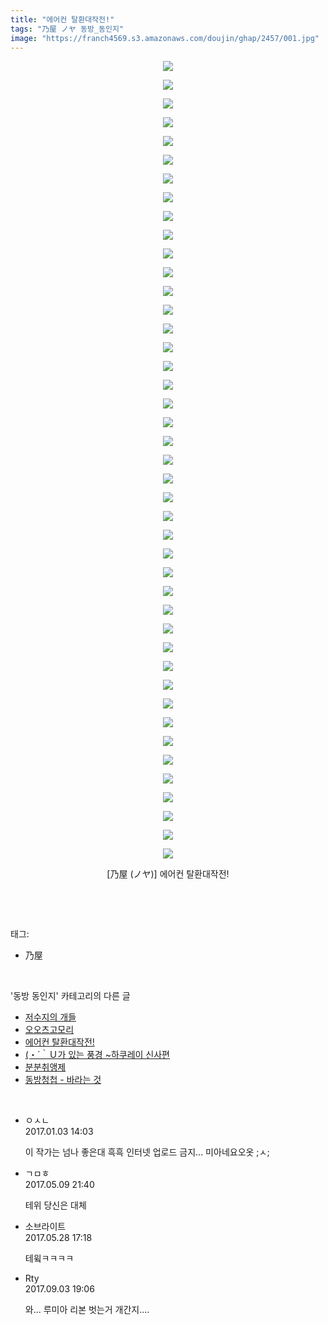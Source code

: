 ```yaml
---
title: "에어컨 탈환대작전!"
tags: "乃屋 ノヤ 동방_동인지"
image: "https://franch4569.s3.amazonaws.com/doujin/ghap/2457/001.jpg"
---
```

<div class="article">
<p style="text-align: center; clear: none; float: none;"><img src="{{ site.imgserver2 }}/ghap/2457/001.jpg"/></p>
<p style="text-align: center; clear: none; float: none;"><img src="{{ site.imgserver2 }}/ghap/2457/002.jpg"/></p>
<p style="text-align: center; clear: none; float: none;"><img src="{{ site.imgserver2 }}/ghap/2457/003.jpg"/></p>
<p style="text-align: center; clear: none; float: none;"><img src="{{ site.imgserver2 }}/ghap/2457/004.jpg"/></p>
<p style="text-align: center; clear: none; float: none;"><img src="{{ site.imgserver2 }}/ghap/2457/005.jpg"/></p>
<p style="text-align: center; clear: none; float: none;"><img src="{{ site.imgserver2 }}/ghap/2457/006.jpg"/></p>
<p style="text-align: center; clear: none; float: none;"><img src="{{ site.imgserver2 }}/ghap/2457/007.jpg"/></p>
<p style="text-align: center; clear: none; float: none;"><img src="{{ site.imgserver2 }}/ghap/2457/008.jpg"/></p>
<p style="text-align: center; clear: none; float: none;"><img src="{{ site.imgserver2 }}/ghap/2457/009.jpg"/></p>
<p style="text-align: center; clear: none; float: none;"><img src="{{ site.imgserver2 }}/ghap/2457/010.jpg"/></p>
<p style="text-align: center; clear: none; float: none;"><img src="{{ site.imgserver2 }}/ghap/2457/011.jpg"/></p>
<p style="text-align: center; clear: none; float: none;"><img src="{{ site.imgserver2 }}/ghap/2457/012.jpg"/></p>
<p style="text-align: center; clear: none; float: none;"><img src="{{ site.imgserver2 }}/ghap/2457/013.jpg"/></p>
<p style="text-align: center; clear: none; float: none;"><img src="{{ site.imgserver2 }}/ghap/2457/014.jpg"/></p>
<p style="text-align: center; clear: none; float: none;"><img src="{{ site.imgserver2 }}/ghap/2457/015.jpg"/></p>
<p style="text-align: center; clear: none; float: none;"><img src="{{ site.imgserver2 }}/ghap/2457/016.jpg"/></p>
<p style="text-align: center; clear: none; float: none;"><img src="{{ site.imgserver2 }}/ghap/2457/017.jpg"/></p>
<p style="text-align: center; clear: none; float: none;"><img src="{{ site.imgserver2 }}/ghap/2457/018.jpg"/></p>
<p style="text-align: center; clear: none; float: none;"><img src="{{ site.imgserver2 }}/ghap/2457/019.jpg"/></p>
<p style="text-align: center; clear: none; float: none;"><img src="{{ site.imgserver2 }}/ghap/2457/020.jpg"/></p>
<p style="text-align: center; clear: none; float: none;"><img src="{{ site.imgserver2 }}/ghap/2457/021.jpg"/></p>
<p style="text-align: center; clear: none; float: none;"><img src="{{ site.imgserver2 }}/ghap/2457/022.jpg"/></p>
<p style="text-align: center; clear: none; float: none;"><img src="{{ site.imgserver2 }}/ghap/2457/023.jpg"/></p>
<p style="text-align: center; clear: none; float: none;"><img src="{{ site.imgserver2 }}/ghap/2457/024.jpg"/></p>
<p style="text-align: center; clear: none; float: none;"><img src="{{ site.imgserver2 }}/ghap/2457/025.jpg"/></p>
<p style="text-align: center; clear: none; float: none;"><img src="{{ site.imgserver2 }}/ghap/2457/026.jpg"/></p>
<p style="text-align: center; clear: none; float: none;"><img src="{{ site.imgserver2 }}/ghap/2457/027.jpg"/></p>
<p style="text-align: center; clear: none; float: none;"><img src="{{ site.imgserver2 }}/ghap/2457/028.jpg"/></p>
<p style="text-align: center; clear: none; float: none;"><img src="{{ site.imgserver2 }}/ghap/2457/029.jpg"/></p>
<p style="text-align: center; clear: none; float: none;"><img src="{{ site.imgserver2 }}/ghap/2457/030.jpg"/></p>
<p style="text-align: center; clear: none; float: none;"><img src="{{ site.imgserver2 }}/ghap/2457/031.jpg"/></p>
<p style="text-align: center; clear: none; float: none;"><img src="{{ site.imgserver2 }}/ghap/2457/032.jpg"/></p>
<p style="text-align: center; clear: none; float: none;"><img src="{{ site.imgserver2 }}/ghap/2457/033.jpg"/></p>
<p style="text-align: center; clear: none; float: none;"><img src="{{ site.imgserver2 }}/ghap/2457/034.jpg"/></p>
<p style="text-align: center; clear: none; float: none;"><img src="{{ site.imgserver2 }}/ghap/2457/035.jpg"/></p>
<p style="text-align: center; clear: none; float: none;"><img src="{{ site.imgserver2 }}/ghap/2457/036.jpg"/></p>
<p style="text-align: center; clear: none; float: none;"><img src="{{ site.imgserver2 }}/ghap/2457/037.jpg"/></p>
<p style="text-align: center; clear: none; float: none;"><img src="{{ site.imgserver2 }}/ghap/2457/038.jpg"/></p>
<p style="text-align: center; clear: none; float: none;"><img src="{{ site.imgserver2 }}/ghap/2457/039.jpg"/></p>
<p style="text-align: center; clear: none; float: none;"><img src="{{ site.imgserver2 }}/ghap/2457/040.jpg"/></p>
<p style="text-align: center; clear: none; float: none;"><img src="{{ site.imgserver2 }}/ghap/2457/041.jpg"/></p>
<p style="text-align: center; clear: none; float: none;"><img src="{{ site.imgserver2 }}/ghap/2457/042.jpg"/></p>
<p style="text-align: center; clear: none; float: none;"><img src="{{ site.imgserver2 }}/ghap/2457/043.jpg"/></p>
<p style="text-align: center; clear: none; float: none;">[乃屋 (ノヤ)] 에어컨 탈환대작전!</p>
<p><br/></p>
</div><br/>
<div class="tagTrail">
<p>태그: </p>
<ul>
<li>乃屋</li>
</ul>
</div><br/>
<div class="another">
<p>'동방 동인지' 카테고리의 다른 글</p>
<ul>
<li><a href="/ghap_2459">저수지의 개들</a></li>
<li><a href="/ghap_2458">오오츠고모리</a></li>
<li><a href="/ghap_2457">에어컨 탈환대작전!</a></li>
<li><a href="/ghap_2456">(・´｀Ｕ가 있는 풍경 ~하쿠레이 신사편</a></li>
<li><a href="/ghap_2455">분분취앵제</a></li>
<li><a href="/ghap_2454">동방청첩 - 바라는 것</a></li>
</ul>
</div><br/>
<div class="cb_module cb_fluid">
<div class="cb_wrt cb_profile">
<div class="comment">
<ul>
<li class="cb_thumb_off" id="comment14882315">
<div class="cb_comment_area">
<div class="cb_info_area">
<div class="cb_section">
<span class="cb_nick_name">ㅇㅅㄴ</span>
</div>
<div class="cb_section">
<span class="cb_date">2017.01.03 14:03 </span>
</div>
</div>
<div class="cb_dsc_comment">
<p class="cb_dsc">
											이 작가는 넘나 좋은대 흑흑 인터넷 업로드 금지... 미아네요오옷 ;ㅅ;
										</p>
</div>
</div></li>
<li class="cb_thumb_off" id="comment14984841">
<div class="cb_comment_area">
<div class="cb_info_area">
<div class="cb_section">
<span class="cb_nick_name">ㄱㅁㅎ</span>
</div>
<div class="cb_section">
<span class="cb_date">2017.05.09 21:40 </span>
</div>
</div>
<div class="cb_dsc_comment">
<p class="cb_dsc">
											테위 당신은 대체
										</p>
</div>
</div></li>
<li class="cb_thumb_off" id="comment15000167">
<div class="cb_comment_area">
<div class="cb_info_area">
<div class="cb_section">
<span class="cb_nick_name">소브라이트</span>
</div>
<div class="cb_section">
<span class="cb_date">2017.05.28 17:18 </span>
</div>
</div>
<div class="cb_dsc_comment">
<p class="cb_dsc">
											테윜ㅋㅋㅋㅋ
										</p>
</div>
</div></li>
<li class="cb_thumb_off" id="comment15075441">
<div class="cb_comment_area">
<div class="cb_info_area">
<div class="cb_section">
<span class="cb_nick_name">Rty</span>
</div>
<div class="cb_section">
<span class="cb_date">2017.09.03 19:06 </span>
</div>
</div>
<div class="cb_dsc_comment">
<p class="cb_dsc">
											와... 루미아 리본 벗는거 개간지....
										</p>
</div>
</div></li>
</ul>
</div>
</div><!-- commentList close -->
</div><br/>
